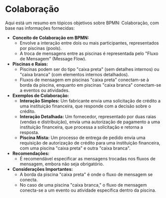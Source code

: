 # Colaboração

Aqui está um resumo em tópicos objetivos sobre BPMN: Colaboração, com base nas informações fornecidas:

- **Conceito de Colaboração em BPMN:**
    - Envolve a interação entre dois ou mais participantes, representados por piscinas (pools).
    - A troca de mensagens entre as piscinas é representada pelo "Fluxo de Mensagem" (Message Flow).
- **Piscinas e Raias:**
    - Piscinas podem ser do tipo "caixa preta" (sem detalhes internos) ou "caixa branca" (com elementos internos detalhados).
    - Fluxos de mensagem em piscinas "caixa preta" conectam-se à borda da piscina, enquanto em piscinas "caixa branca" conectam-se a eventos ou atividades.
- **Exemplos de Colaboração:**
    - **Interação Simples:** Um fabricante envia uma solicitação de crédito a uma instituição financeira, que responde com a decisão sobre o crédito.
    - **Interação Detalhada:** Um fornecedor, representado por duas raias (vendas e distribuição), envia uma autorização de pagamento a uma instituição financeira, que processa a solicitação e retorna a resposta.
    - **Piscina Mista:** Um processo de entrega de pedido envia uma requisição de autorização de crédito para uma instituição financeira, com uma piscina "caixa preta" e outra "caixa branca".
- **Recomendações:**
    - É recomendável especificar as mensagens trocadas nos fluxos de mensagem, embora não seja obrigatório.
- **Considerações Importantes:**
    - A borda da piscina "caixa preta" é onde o fluxo de mensagem se conecta.
    - No caso de uma piscina "caixa branca," o fluxo de mensagem conecta-se a um evento ou atividade específica dentro da piscina.